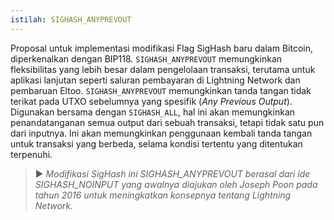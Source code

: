 ```yaml
---
istilah: SIGHASH_ANYPREVOUT
---
```


Proposal untuk implementasi modifikasi Flag SigHash baru dalam Bitcoin, diperkenalkan dengan BIP118. `SIGHASH_ANYPREVOUT` memungkinkan fleksibilitas yang lebih besar dalam pengelolaan transaksi, terutama untuk aplikasi lanjutan seperti saluran pembayaran di Lightning Network dan pembaruan Eltoo. `SIGHASH_ANYPREVOUT` memungkinkan tanda tangan tidak terikat pada UTXO sebelumnya yang spesifik (*Any Previous Output*). Digunakan bersama dengan `SIGHASH_ALL`, hal ini akan memungkinkan penandatanganan semua output dari sebuah transaksi, tetapi tidak satu pun dari inputnya. Ini akan memungkinkan penggunaan kembali tanda tangan untuk transaksi yang berbeda, selama kondisi tertentu yang ditentukan terpenuhi.

> ► *Modifikasi SigHash ini SIGHASH_ANYPREVOUT berasal dari ide SIGHASH_NOINPUT yang awalnya diajukan oleh Joseph Poon pada tahun 2016 untuk meningkatkan konsepnya tentang Lightning Network.*
